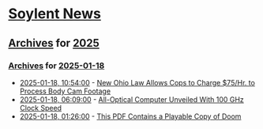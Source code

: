 # [Soylent News](../../../README.md)

## [Archives](../../index.md) for [2025](../index.md)

### [Archives](../../index.md) for [2025-01-18](index.md)

* [2025-01-18, 10:54:00](https://soylentnews.org/article.pl?sid=25/01/17/1311231&from=rss) - [New Ohio Law Allows Cops to Charge $75/Hr. to Process Body Cam Footage](https://soylentnews.org/article.pl?sid=25/01/17/1311231&from=rss)
* [2025-01-18, 06:09:00](https://soylentnews.org/article.pl?sid=25/01/17/130231&from=rss) - [All-Optical Computer Unveiled With 100 GHz Clock Speed](https://soylentnews.org/article.pl?sid=25/01/17/130231&from=rss)
* [2025-01-18, 01:26:00](https://soylentnews.org/article.pl?sid=25/01/17/0247216&from=rss) - [This PDF Contains a Playable Copy of Doom](https://soylentnews.org/article.pl?sid=25/01/17/0247216&from=rss)
